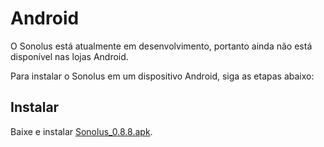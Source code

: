 # Android

O Sonolus está atualmente em desenvolvimento, portanto ainda não está disponível nas lojas Android.

Para instalar o Sonolus em um dispositivo Android, siga as etapas abaixo:

## Instalar
Baixe e instalar [Sonolus_0.8.8.apk](https://download.sonolus.com/Sonolus_0.8.8.apk).